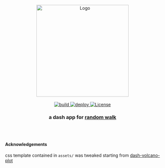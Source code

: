 <!-- PROJECT LOGO -->
<br>
<div align="center">
  <a href="https://github.com/andros21/rwalk">
    <img src="https://user-images.githubusercontent.com/58751603/158270975-a6055d1a-a4f1-440d-b9e0-8a4b85d2232a.png" alt="Logo" width="300">
  </a>
  <br>
  <br>
  <a href="https://github.com/andros21/rwalk/actions/workflows/build.yml">
    <img src="https://img.shields.io/github/workflow/status/andros21/rwalk/build%20rwalk?label=build&logo=github&logoColor=white&style=for-the-badge" alt="build">
  </a>
  <a href="https://github.com/andros21/rwalk/actions/workflows/deploy.yml">
    <img src="https://img.shields.io/github/workflow/status/andros21/rwalk/flyio%20deploy?label=fly.io&logo=apacherocketmq&logoColor=white&style=for-the-badge" alt="deploy">
  </a>
  <a href="https://github.com/andros21/rwalk/blob/master/LICENSE">
    <img src="https://img.shields.io/github/license/andros21/rwalk?color=blue&label=LICENSE&logo=gnu&style=for-the-badge" alt="License"></a>
  <h3 align="center">a dash app for <a href="https://en.wikipedia.org/wiki/Random_walk">random walk</a></h3>
</div>

<br><br>

#### Acknowledgements

css template contained in `assets/` was tweaked starting from
[dash-volcano-plot](https://github.com/plotly/dash-bio/tree/master/tests/dashbio_demos/dash-volcano-plot)
